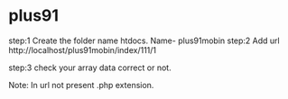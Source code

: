 # plus91
step:1 
	Create the folder name htdocs.
	Name- plus91mobin
step:2
	Add url 
	http://localhost/plus91mobin/index/111/1

step:3
	check your array data correct or not.

Note: In url not present .php extension.
